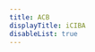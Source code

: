 ```yaml
---
title: ACB
displayTitle: iCIBA
disableList: true
---
```

<!-- Identify UA then redirect -->
<script>
    window.location.href = "{% link _posts/2018-7-15-iciba.md %}"
</script>